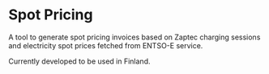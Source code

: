 # Spot Pricing

A tool to generate spot pricing invoices based on Zaptec charging sessions and
electricity spot prices fetched from ENTSO-E service.

Currently developed to be used in Finland.
